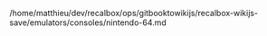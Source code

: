 /home/matthieu/dev/recalbox/ops/gitbooktowikijs/recalbox-wikijs-save/emulators/consoles/nintendo-64.md